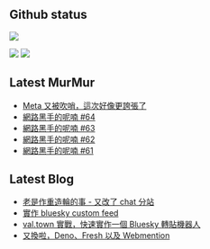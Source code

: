 ## Github status

![](http://github-profile-summary-cards.vercel.app/api/cards/profile-details?username=siygle&theme=default)

![](http://github-profile-summary-cards.vercel.app/api/cards/stats?username=siygle&theme=default)
![](http://github-profile-summary-cards.vercel.app/api/cards/productive-time?username=siygle&theme=default&utcOffset=8)

## Latest MurMur

<!-- CHAT-POST-LIST:START -->
- [Meta 又被吹哨，這次好像更誇張了](https://chat.sylee.dev/2025/04/14/meta-whistleblower-again)
- [網路黑手的呢喃 #64](https://chat.sylee.dev/2025/04/01/網路黑手的呢喃-64)
- [網路黑手的呢喃 #63](https://chat.sylee.dev/2025/03/24/網路黑手的呢喃-63)
- [網路黑手的呢喃 #62](https://chat.sylee.dev/2025/03/03/網路黑手的呢喃-62)
- [網路黑手的呢喃 #61](https://chat.sylee.dev/2025/01/27/網路黑手的呢喃-61)
<!-- CHAT-POST-LIST:END -->

## Latest Blog

<!-- BLOG-POST-LIST:START -->
- [老是作重造輪的事 - 又改了 chat 分站](https://sylee.dev/blog/2024-05-08-rewrite-chat)
- [實作 bluesky custom feed](https://sylee.dev/blog/2023-06-13-bluesky-custom-feed)
- [val.town 實戰，快速實作一個 Bluesky 轉貼機器人](https://sylee.dev/blog/2023-05-28-val-town-bluesky-repost-scheduler)
- [又換啦，Deno、Fresh 以及 Webmention](https://sylee.dev/blog/2023-04-10-change-again-deno-fresh-webmention)
<!-- BLOG-POST-LIST:END -->
